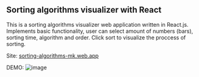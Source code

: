 ## Sorting algorithms visualizer with React
This is a sorting algorithms visualizer web application written in React.js. Implements basic functionality, user can select amount of numbers (bars), sorting time, algorithm and order. Click sort to visualize the proccess of sorting.

Site: [sorting-algorithms-mk.web.app](https://sorting-algorithms-mk.web.app/)

DEMO:
![image](https://user-images.githubusercontent.com/46346197/217784094-34032a99-1940-451a-b3ec-64af9b17de64.png)
